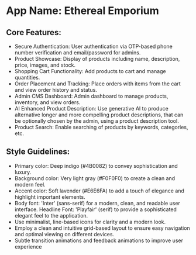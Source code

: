 # **App Name**: Ethereal Emporium

## Core Features:

- Secure Authentication: User authentication via OTP-based phone number verification and email/password for admins.
- Product Showcase: Display of products including name, description, price, images, and stock.
- Shopping Cart Functionality: Add products to cart and manage quantities.
- Order Placement and Tracking: Place orders with items from the cart and view order history and status.
- Admin CMS Dashboard: Admin dashboard to manage products, inventory, and view orders.
- AI Enhanced Product Description: Use generative AI to produce alternative longer and more compelling product descriptions, that can be optionally chosen by the admin, using a product description tool.
- Product Search: Enable searching of products by keywords, categories, etc.

## Style Guidelines:

- Primary color: Deep indigo (#4B0082) to convey sophistication and luxury.
- Background color: Very light gray (#F0F0F0) to create a clean and modern feel.
- Accent color: Soft lavender (#E6E6FA) to add a touch of elegance and highlight important elements.
- Body font: 'Inter' (sans-serif) for a modern, clean, and readable user interface. Headline Font: 'Playfair' (serif) to provide a sophisticated elegant feel to the application. 
- Use minimalist, line-based icons for clarity and a modern look.
- Employ a clean and intuitive grid-based layout to ensure easy navigation and optimal viewing on different devices.
- Subtle transition animations and feedback animations to improve user experience